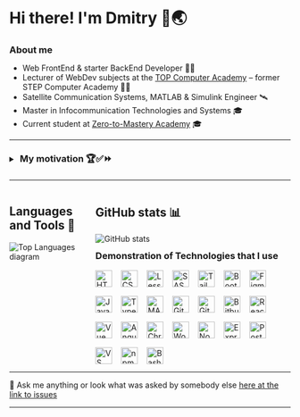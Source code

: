 
<h1>Hi there! I'm Dmitry 👋🌏</h1>

<h3>About me</h3>
<ul class="about-me-list">
    <li>Web FrontEnd & starter BackEnd Developer 🧑‍💻</li>
    <li>Lecturer of WebDev subjects at the <a href="https://online.top-academy.ru/" target="_blank">TOP Computer Academy</a> – former STEP Computer Academy 🧑‍🏫</li>
    <li>Satellite Communication Systems, MATLAB & Simulink Engineer 🛰️</li>
    <li>Master in Infocommunication Technologies and Systems 🎓</li>
    <li>Current student at <a href="https://github.com/zero-to-mastery" target="_blank">Zero-to-Mastery Academy</a> 🎓</li>
</ul>

---

<details class="motivation">
    <summary>
        <h3 class="motivation-heading">My motivation 🏆✅⏩</h3>
    </summary>
    <p class="motivation-text">
        I perceive Development as an interesting constructor, in which, using well-mastered elements and tools, you can construct something new, your own and working. Also, sometimes this is became like a puzzle for me, in which the enjoy of the solution compensates for all the effort invested.
    </p>
    <p class="motivation-text">
        I adhere to the idea that the Internet and modern, still young technologies can make our world better and more wealthy. And in general I look at Development as a good opportunity to contribute to this process.
    </p>
</details>

---

<section class="languages-tools-stats-container">
    <div class="languages-tools">
        <h2>Languages and Tools 🧰</h2>
        <img
            class="top-languages"
            src="https://github-readme-stats.vercel.app/api/top-langs/?username=fosfor15&langs_count=8"
            alt="Top Languages diagram"
        />
    </div>
    <div>
        <div class="github-stats">
            <h2>GitHub stats 📊</h2>
            <img
                src="https://github-readme-stats.vercel.app/api?username=fosfor15&show_icons=true&theme=default"
                alt="GitHub stats"
            />
        </div>
        <div class="languages-icons">
            <h3>Demonstration of Technologies that I use</h3>
            <a href="https://en.wikipedia.org/wiki/HTML" target="_blank">
                <img src="https://cdn.jsdelivr.net/gh/devicons/devicon/icons/html5/html5-plain.svg" alt="HTML" title="HTML – HyperText Markup Language" />
            </a>
            <a href="https://en.wikipedia.org/wiki/CSS" target="_blank">
                <img src="https://cdn.jsdelivr.net/gh/devicons/devicon/icons/css3/css3-plain.svg" alt="CSS" title="CSS – Cascading Style Sheets" />
            </a>
            <a href="https://lesscss.org" target="_blank">
                <img src="https://cdn.jsdelivr.net/gh/devicons/devicon/icons/less/less-plain-wordmark.svg" alt="Less" title="Less – preprocessor of CSS" />
            </a>
            <a href="https://sass-lang.com" target="_blank">
                <img src="https://cdn.jsdelivr.net/gh/devicons/devicon/icons/sass/sass-original.svg" alt="SASS" title="SASS – preprocessor of CSS" />
            </a>
            <a href="https://tailwindcss.com" target="_blank">
                <img src="https://cdn.jsdelivr.net/gh/devicons/devicon/icons/tailwindcss/tailwindcss-original-wordmark.svg" alt="Tailwind" title="Tailwind"/>
            </a>
            <a href="https://getbootstrap.com/" target="_blank">
                <img src="https://cdn.jsdelivr.net/gh/devicons/devicon/icons/bootstrap/bootstrap-original.svg"  alt="Bootstrap" title="Bootstrap" />
            </a>
            <a href="https://www.figma.com" target="_blank">
                <img src="https://cdn.jsdelivr.net/gh/devicons/devicon/icons/figma/figma-original.svg" alt="Figma" title="Figma" />
            </a>
            <a href="https://en.wikipedia.org/wiki/JavaScript" target="_blank">
                <img src="https://cdn.jsdelivr.net/gh/devicons/devicon/icons/javascript/javascript-plain.svg" alt="JavaScript" title="JavaScript" />
            </a>
            <a href="https://www.typescriptlang.org" target="_blank">
                <img src="https://cdn.jsdelivr.net/gh/devicons/devicon/icons/typescript/typescript-plain.svg" alt="TypeScript" title="TypeScript" />
            </a>
            <a href="https://www.mathworks.com/products/matlab.html" target="_blank">
                <img src="https://cdn.jsdelivr.net/gh/devicons/devicon/icons/matlab/matlab-original.svg" alt="MATLAB" title="MATLAB" />
            </a>
            <a href="https://git-scm.com" target="_blank">
                <img src="https://cdn.jsdelivr.net/gh/devicons/devicon/icons/git/git-original.svg" alt="Git" title="Git" />
            </a>
            <a href="https://github.com" target="_blank">
                <img src="https://cdn.jsdelivr.net/gh/devicons/devicon/icons/github/github-original.svg" alt="GitHub" title="GitHub" />
            </a>
            <a href="https://bitbucket.org" target="_blank">
                <img src="https://cdn.jsdelivr.net/gh/devicons/devicon/icons/bitbucket/bitbucket-original.svg" alt="Bitbucket" title="Bitbucket" />
            </a>
            <a href="https://react.dev" target="_blank">
                <img src="https://cdn.jsdelivr.net/gh/devicons/devicon/icons/react/react-original.svg" alt="React" title="React" />
            </a>
            <a href="https://vuejs.org" target="_blank">
                <img src="https://cdn.jsdelivr.net/gh/devicons/devicon/icons/vuejs/vuejs-original.svg" alt="Vue" title="Vue" />
            </a>
            <a href="https://angular.io" target="_blank">
                <img src="https://cdn.jsdelivr.net/gh/devicons/devicon/icons/angularjs/angularjs-plain.svg" alt="Angular" title="Angular" />
            </a>
            <a href="https://developer.chrome.com" target="_blank">
                <img src="https://cdn.jsdelivr.net/gh/devicons/devicon/icons/chrome/chrome-original.svg" alt="Chrome" title="Chrome" />
            </a>
            <a href="https://wordpress.com" target="_blank">
                <img src="https://cdn.jsdelivr.net/gh/devicons/devicon/icons/wordpress/wordpress-original.svg" alt="WordPress" title="WordPress" />
            </a>
            <a href="https://nodejs.org" target="_blank">
                <img src="https://cdn.jsdelivr.net/gh/devicons/devicon/icons/nodejs/nodejs-original.svg" alt="NodeJS" title="NodeJS" />
            </a>
            <a href="https://expressjs.com" target="_blank">
                <img src="https://cdn.jsdelivr.net/gh/devicons/devicon/icons/express/express-original.svg" alt="Express" title="Express" />
            </a>
            <a href="https://expressjs.com" target="_blank">
                <img src="https://cdn.jsdelivr.net/gh/devicons/devicon/icons/postgresql/postgresql-original.svg" alt="PostgreSQL" title="PostgreSQL" />
            </a>
            <a href="https://code.visualstudio.com" target="_blank">
                <img src="https://cdn.jsdelivr.net/gh/devicons/devicon/icons/vscode/vscode-original.svg" alt="VS Code" title="VS Code" />
            </a>
            <a href="https://www.npmjs.com" target="_blank">
                <img src="https://cdn.jsdelivr.net/gh/devicons/devicon/icons/npm/npm-original-wordmark.svg" alt="npm" title="npm" />
            </a>
            <a href="https://en.wikipedia.org/wiki/Bash_(Unix_shell)" target="_blank">
                <img src="https://cdn.jsdelivr.net/gh/devicons/devicon/icons/bash/bash-original.svg" alt="Bash" title="Bash" />
            </a>
        </div>
    </div>
</section>

---

💬 Ask me anything or look what was asked by somebody else [here at the link to issues](https://github.com/fosfor15/fosfor15/issues)

---

<style>
    h3 {
        margin: 8px 0;
    }

    .motivation-heading {
        display: inline-block;
        margin-left: 4px;
        cursor: pointer;
    }

    .motivation-text {
        margin-left: 2em;
    }

    .languages-tools-stats-container {
        display: flex;
        column-gap: 20px;
    }

    .languages-tools {
        width: 550px;
    }

    .languages-icons {
        display: flex;
        flex-wrap: wrap;
        gap: 16px;
        margin-top: 12px;
    }

    .languages-icons h3 {
        width: 100%;
        margin: 0;
    }

    .languages-icons img {
        width: 30px;
    }
</style>

<!-- Here are some ideas:
- 🔭 I’m currently working on ...
- 🌱 I’m currently learning ...
- 👯 I’m looking to collaborate on ...
- 🤔 I’m looking for help with ...
- 💬 Ask me about ...
- 📫 How to reach me: ...
- 😄 Pronouns: ...
- ⚡ Fun fact: ... 
-->
